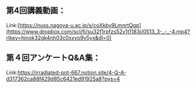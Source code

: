 ## 第4回講義動画：<br>
Link:[https://nuss.nagoya-u.ac.jp/s/coXkby9LmnrtQgp](https://www.dropbox.com/scl/fi/su32f1rpfzs52v1t1183i/0513_3-_-_-4.mp4?rlkey=hjnok32gk4nh03c0xxyo9v5yx&dl=0)

## 第４回アンケートQ&A集：<br>
Link:https://irradiated-pot-667.notion.site/4-Q-A-d317362ca88f429d85c6421ed91925a8?pvs=4
 
